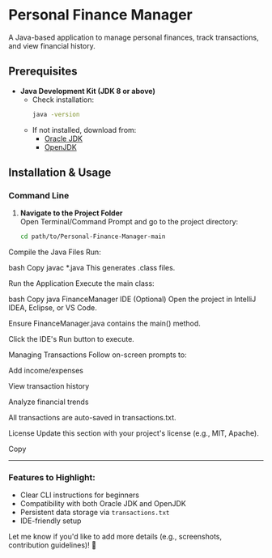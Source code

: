 # Personal Finance Manager

A Java-based application to manage personal finances, track transactions, and view financial history.

## Prerequisites

- **Java Development Kit (JDK 8 or above)**
  - Check installation:  
    ```bash
    java -version
    ```
  - If not installed, download from:
    - [Oracle JDK](https://www.oracle.com/java/technologies/downloads/)
    - [OpenJDK](https://openjdk.org/)

## Installation & Usage

### Command Line

1. **Navigate to the Project Folder**  
   Open Terminal/Command Prompt and go to the project directory:
   ```bash
   cd path/to/Personal-Finance-Manager-main
Compile the Java Files
Run:

bash
Copy
javac *.java
This generates .class files.

Run the Application
Execute the main class:

bash
Copy
java FinanceManager
IDE (Optional)
Open the project in IntelliJ IDEA, Eclipse, or VS Code.

Ensure FinanceManager.java contains the main() method.

Click the IDE's Run button to execute.

Managing Transactions
Follow on-screen prompts to:

Add income/expenses

View transaction history

Analyze financial trends

All transactions are auto-saved in transactions.txt.

License
Update this section with your project's license (e.g., MIT, Apache).

Copy

---

### Features to Highlight:
- Clear CLI instructions for beginners
- Compatibility with both Oracle JDK and OpenJDK
- Persistent data storage via `transactions.txt`
- IDE-friendly setup

Let me know if you'd like to add more details (e.g., screenshots, contribution guidelines)! 🚀
